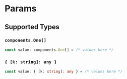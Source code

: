 # Params


## Supported Types

### `components.One[]`

```typescript
const value: components.One[] = /* values here */
```

### `{ [k: string]: any }`

```typescript
const value: { [k: string]: any } = /* values here */
```

